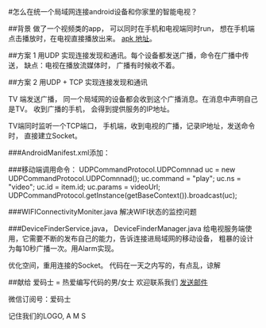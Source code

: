 #怎么在统一个局域网连接android设备和你家里的智能电视？

##背景
做了一个视频类的app， 可以同时在手机和电视端同时run， 想在手机端点击播放时，在电视直接播放出来。
<a href="https://github.com/AiAndroid/stream/raw/master/tv/game/androidTV.apk">apk 地址</a>。

##方案 1
用UDP 实现连接发现和通讯。每个设备都发送广播，命令在广播中传送， 
缺点：电视在播放流媒体时， 广播有时候收不着。

##方案 2
用UDP + TCP 实现连接发现和通讯

TV 端发送广播， 同一个局域网的设备都会收到这个广播消息。在消息中声明自己是TV。
收到广播的手机， 会得到提供服务的IP地址。

TV端同时监听一个TCP端口， 
手机端，收到电视的广播，记录IP地址，发送命令时， 直接建立Socket。


###AndroidManifest.xml添加：
<receiver android:name=".store.WIFIConnectivityMoniter" >
            <intent-filter>
                <action android:name="android.net.conn.CONNECTIVITY_CHANGE" />
                <action android:name="android.net.wifi.WIFI_STATE_CHANGED" />
                <action android:name="android.net.wifi.STATE_CHANGE" />
                <action android:name="android.intent.action.SCREEN_ON"/>
                <action android:name="android.intent.action.SCREEN_OFF"/>
            </intent-filter>
        </receiver>
        
###移动端调用命令：
UDPCommandProtocol.UDPComnnad uc = new UDPCommandProtocol.UDPComnnad();
        uc.command = "play";
        uc.ns      = "video";
        uc.id      = item.id;
        uc.params  = videoUrl;
        UDPCommandProtocol.getInstance(getBaseContext()).broadcast(uc);
                    


###WIFIConnectivityMoniter.java
解决WIFI状态的监控问题

###DeviceFinderService.java， DeviceFinderManager.java
给电视服务端使用，它需要不断的发布自己的能力，告诉连接进局域网的移动设备， 
粗暴的设计为每10秒广播一次。用Alarm实现。


优化空间，重用连接的Socket。
代码在一天之内写的，有点乱，谅解

##献给 爱码士 = 热爱编写代码的男/女士
欢迎联系我们 <a href="mailto:liuhuadong7804@gmail.com">发送邮件</a>
</br>

微信订阅号：爱码士
</br>

记住我们的LOGO, A M S
